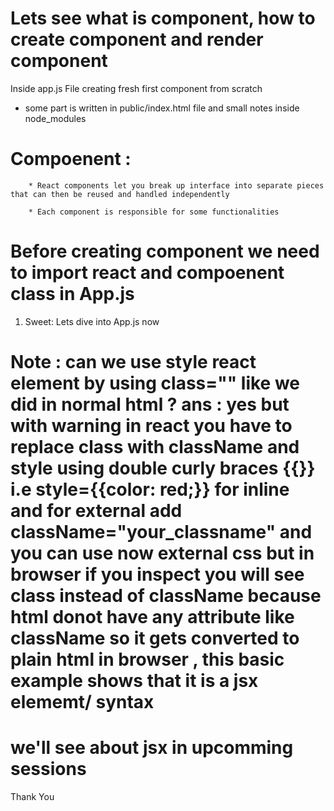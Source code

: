 # Lets see what is component,  how to create component and render component


Inside app.js File creating fresh first component from scratch

* some part is written in public/index.html file and small notes inside node_modules

# Compoenent : 
        * React components let you break up interface into separate pieces that can then be reused and handled independently

        * Each component is responsible for some functionalities

# Before creating component we need to import react and compoenent class in App.js

1) Sweet: Lets dive into App.js now

# Note : can we use style react element by using class="" like we did in normal html ? ans : yes but with warning in react you have to replace class with className and style using double curly braces {{}} i.e style={{color: red;}} for inline and for external add className="your_classname" and you can use now external css but in browser if you inspect you will see class instead of className because html donot have any attribute like className so it gets converted to plain html in browser , this basic example shows that it is a jsx elememt/ syntax


# we'll see about jsx in upcomming sessions 


<attr> Thank You </attr>